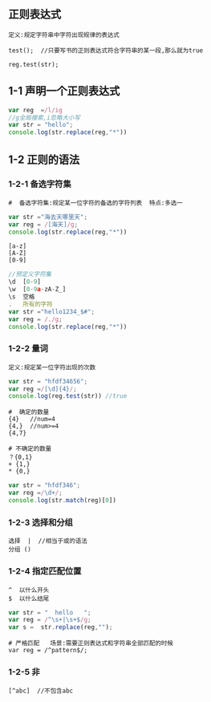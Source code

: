 ## 正则表达式

```
定义:规定字符串中字符出现规律的表达式
```

```
test();  //只要写书的正则表达式符合字符串的某一段,那么就为true

reg.test(str);
```

## 1-1 声明一个正则表达式

```js
var reg  =/l/ig 
//g全局搜索,i忽略大小写
var str = "hello";
console.log(str.replace(reg,"*"))
```

## 1-2 正则的语法

### 1-2-1 备选字符集

```
#  备选字符集:规定某一位字符的备选的字符列表  特点:多选一
```

```js
var str ="海去天哪里天";
var reg = /[海天]/g;
console.log(str.replace(reg,"*"))
```

```
[a-z]
[A-Z]
[0-9]
```

```js
//预定义字符集
\d  [0-9]
\w  [0-9a-zA-Z_]
\s  空格
.   所有的字符
var str ="hello1234_$#";
var reg = /./g;
console.log(str.replace(reg,"*"))
```

### 1-2-2 量词  

```
定义:规定某一位字符出现的次数
```

```js
var str = "hfdf34656";
var reg =/[\d]{4}/;
console.log(reg.test(str)) //true
```

```
#  确定的数量
{4}   //num=4
{4,}  //num>=4
{4,7}
```

```
# 不确定的数量
？{0,1}
+ {1,}
* {0,}
```

```js
var str = "hfdf346";
var reg =/\d+/;
console.log(str.match(reg)[0])
```

### 1-2-3 选择和分组

```
选择  |  //相当于或的语法
分组 ()
```

### 1-2-4 指定匹配位置

```
^  以什么开头
$  以什么结尾
```



```js
var str = "  hello   ";
var reg = /^\s+|\s+$/g;
var s =  str.replace(reg,"");
```

```
# 严格匹配   场景:需要正则表达式和字符串全部匹配的时候
var reg = /^pattern$/;
```

### 1-2-5 非

```
[^abc]  //不包含abc
```

